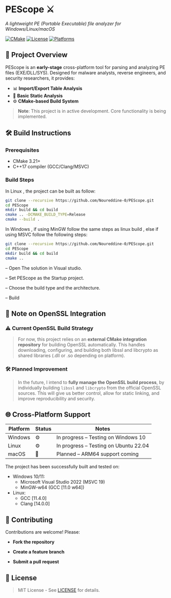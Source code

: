 # PEScope :crossed_swords:  
*A lightweight PE (Portable Executable) file analyzer for Windows/Linux/macOS*  

[![CMake](https://img.shields.io/badge/CMake-3.21+-064F8C?logo=cmake)](https://cmake.org)
[![License](https://img.shields.io/badge/license-MIT-blue.svg)](LICENSE)
[![Platforms](https://img.shields.io/badge/Windows%20%7C%20Linux%20%7C%20macOS-cross--platform-brightgreen)]()

## :mag_right: Project Overview  
PEScope is an **early-stage** cross-platform tool for parsing and analyzing PE files (EXE/DLL/SYS). Designed for malware analysts, reverse engineers, and security researchers, it provides:  

- :bar_chart: **Import/Export Table Analysis**  
- :microscope: **Basic Static Analysis**  
- :gear: **CMake-based Build System**  

> **Note**: This project is in active development. Core functionality is being implemented.

## :hammer_and_wrench: Build Instructions  

### Prerequisites  
- CMake 3.21+  
- C++17 compiler (GCC/Clang/MSVC)  

### Build Steps
In Linux , the project can be built as follow:
```bash
git clone --recursive https://github.com/Noureddine-0/PEScope.git
cd PEScope
mkdir build && cd build
cmake .. -DCMAKE_BUILD_TYPE=Release
cmake --build .
```
In Windows , if using MinGW follow the same steps as linux build , else if using MSVC follow the following steps:
```bash
git clone --recursive https://github.com/Noureddine-0/PEScope.git
cd PEScope
mkdir build && cd build
cmake ..
```
– Open The solution in Visual studio.

– Set PEScope as the Startup project.

– Choose the build type and the architecture.

– Build 
## :page_facing_up: Note on OpenSSL Integration
###  ⚠️ Current OpenSSL Build Strategy

> For now, this project relies on an **external CMake integration repository** for building OpenSSL automatically. This handles downloading, configuring, and building both libssl and libcrypto as shared libraries (.dll or .so depending on platform).

###  :hammer_and_wrench: Planned Improvement

> In the future, I intend to **fully manage the OpenSSL build process**, by individually building `libssl` and `libcrypto` from the official OpenSSL sources. This will give us better control, allow for static linking, and improve reproducibility and security.

## 🌐 Cross-Platform Support
| Platform | Status              | Notes                                   |
|----------|---------------------|-----------------------------------------|
| Windows  | :gear:              | In progress – Testing on Windows 10     |
| Linux    | :gear:              | In progress – Testing on Ubuntu 22.04   |
| macOS    | :construction:      | Planned – ARM64 support coming          |

The project has been successfully built and tested on:
- Windows 10/11:
	- Microsoft Visual Studio 2022 (MSVC 19)
	- MinGW-w64 (GCC [11.0 w64])
- Linux:
	- GCC [11.4.0]
	- Clang [14.0.0]
## :handshake: Contributing
Contributions are welcome! Please:

- **Fork the repository**

- **Create a feature branch**

- **Submit a pull request**

## :page_facing_up: License

> MIT License - See [LICENSE](https://github.com/Noureddine-0/PEScope/blob/main/LICENSE) for details.